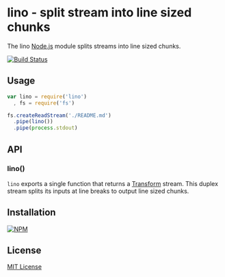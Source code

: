 # lino - split stream into line sized chunks

The lino [Node.js](http://nodejs.org/) module splits streams into line sized chunks.

[![Build Status](https://secure.travis-ci.org/michaelnisi/lino.png)](http://travis-ci.org/michaelnisi/lino)

## Usage
```js    
var lino = require('lino')
  , fs = require('fs')

fs.createReadStream('./README.md')
  .pipe(lino())
  .pipe(process.stdout)
```
## API

### lino()

`lino` exports a single function that returns a [Transform](http://nodejs.org/api/stream.html#stream_class_stream_transform) stream. This duplex stream splits its inputs at line breaks to output line sized chunks.

## Installation

[![NPM](https://nodei.co/npm/lino.png)](https://npmjs.org/package/lino)

## License

[MIT License](https://raw.github.com/michaelnisi/lino/master/LICENSE)
